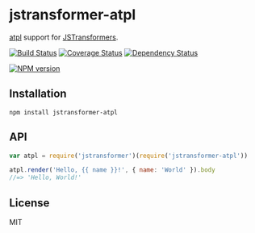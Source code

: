 # jstransformer-atpl

[atpl](http://github.com/soywiz/atpl.js) support for [JSTransformers](http://github.com/jstransformers).

[![Build Status](https://img.shields.io/travis/jstransformers/jstransformer-atpl/master.svg)](https://travis-ci.org/jstransformers/jstransformer-atpl)
[![Coverage Status](https://img.shields.io/codecov/c/github/jstransformers/jstransformer-atpl/master.svg)](https://codecov.io/gh/jstransformers/jstransformer-atpl)
[![Dependency Status](https://img.shields.io/david/jstransformers/jstransformer-atpl/master.svg)](http://david-dm.org/jstransformers/jstransformer-atpl)

[![NPM version](https://img.shields.io/npm/v/jstransformer-atpl.svg)](https://www.npmjs.org/package/jstransformer-atpl)

## Installation

    npm install jstransformer-atpl

## API

```js
var atpl = require('jstransformer')(require('jstransformer-atpl'))

atpl.render('Hello, {{ name }}!', { name: 'World' }).body
//=> 'Hello, World!'
```

## License

MIT
